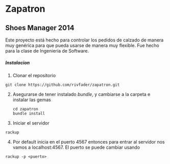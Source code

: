 # Zapatron
## Shoes Manager 2014

Este proyecto está hecho para controlar los pedidos de calzado de manera muy genérica para que pueda usarse de manera muy flexible. Fue hecho para la clase de Ingeniería de Software.

##### Instalacion

1. Clonar el repositorio

  `git clone https://github.com/rivfader/zapatron.git`

2. Asegurarse de tener instalado *bundle*, y cambiarse a la carpeta e instalar
   las gemas

   ```
   cd zapatron
   bundle install
   ```

3. Iniciar el servidor

  `rackup ` 

4. Por default inicia en el puerto 4567 entonces para entrar al servidor nos
   vamos a localhost:4567. El puerto se puede cambiar usando

  `rackup -p <puerto>`

